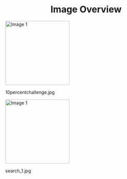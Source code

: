 <h1 style ="text-align: center;"> Image Overview </h1>
<div>
<div>
<img src="https://media.evkx.net/multimedia/guides/evsearch/10percentchallenge_xst.jpg" alt="Image 1" style="width: 200px;">
<p>10percentchallenge.jpg</p>
</div>
<div>
<img src="https://media.evkx.net/multimedia/guides/evsearch/search_1_xst.jpg" alt="Image 1" style="width: 200px;">
<p>search_1.jpg</p>
</div>
</div>
